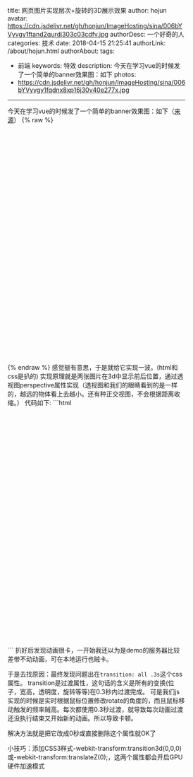title: 网页图片实现层次+旋转的3D展示效果
author: hojun
avatar: https://cdn.jsdelivr.net/gh/honjun/ImageHosting/sina/006bYVyvgy1ftand2qurdj303c03cdfv.jpg
authorDesc: 一个好奇的人
categories: 技术
date: 2018-04-15 21:25:41
authorLink: /about/hojun.html
authorAbout:
tags:
 - 前端
keywords: 特效
description: 今天在学习vue的时候发了一个简单的banner效果图：如下
photos:
 - https://cdn.jsdelivr.net/gh/honjun/ImageHosting/sina/006bYVyvgy1fqdnx8xp16j30v40e277x.jpg
---
今天在学习vue的时候发了一个简单的banner效果图：如下（[来源](http://mall.yucccc.com/home)）
{% raw %}
<style>
* {
  padding: 0;
  margin: 0;
  box-sizing: border-box;
}
.banner {
    -webkit-perspective: 3000px;
    perspective: 3000px; 
    position: relative;
    z-index: 19
}
.bg {
  position: relative;
  width: 100%;
  height: 250px;
  margin: 20px auto;
  background: url(https://cdn.jsdelivr.net/gh/honjun/ImageHosting/sina/006bYVyvgy1fqdnxdzbizj30v40csn2k.jpg) 50% no-repeat;
  background-size: 100% 100%;
  border-radius: 10px;
  -webkit-transform-style: preserve-3d;
  transform-style: preserve-3d;
  -webkit-transform-origin: 50% 50%;
  -webkit-transform: rotateY(0deg) rotateX(0deg);
}
.img {
  display: block;
  position: absolute;
  width: 100%;
  height: 100%;
  bottom: 5px;
  left: 0;
  background: url("/images/2018/banner-3d.png") center no-repeat;
  background-size: 95% 100%;
}
.text {
  position: absolute;
  top: 20%;
  right: 10%;
  font-size: 20px;
  color: #fff;
  text-align: right;
  font-weight: lighter;
}
.copyright {
  position: absolute;
  bottom: 10%;
  right: 10%;
  font-size: 10px;
  color: #fff;
  text-align: right;
  font-weight: lighter;
}
.a {
  -webkit-transform: translateZ(40px);
}
.b {
  -webkit-transform: translateZ(20px);
}
.c {
  -webkit-transform: translateZ(0px);
}
</style>
<div class="banner">
  <div class="bg" id="bg" style="transform: rotateY(0deg) rotateX(0deg);">
    <span class="img a">
    </span>
    <span class="text b">
      以傲慢与偏执<br>
    回敬傲慢与偏见</span>
    <span class="copyright c">
    code by qingjin.me | picture from t.tt</span>
  </div>
</div>
<script>
var bindEvent = function(dom, eventName, listener){  
  if(dom.attachEvent) {  
    dom.attachEvent('on'+eventName, listener);  
  } else {  
    dom.addEventListener(eventName, listener);  
  }  
}  
var bg = document.getElementById('bg');  
bindEvent(bg, 'mousemove', function(e){
  let x = e.offsetX - (bg.offsetWidth / 2)
  let y = bg.offsetHeight / 2 - e.offsetY
  bg.style['-webkit-transform'] = `rotateY(${x / 100}deg) rotateX(${y / 100}deg)`
  bg.style.transform = `rotateY(${x / 100}deg) rotateX(${y / 100}deg)`
})
bindEvent(bg, 'mouseout', function(e){
  bg.style['-webkit-transform'] = `rotateY(0deg) rotateX(0deg)`
  bg.style.transform = `rotateY(0deg) rotateX(0deg)`
}) 
</script>
{% endraw %}
感觉挺有意思，于是就给它实现一波。(html和css是扒的)
实现原理就是两张图片在3d中显示前后位置，通过透视图perspective属性实现（透视图和我们的眼睛看到的是一样的，越远的物体看上去越小。还有种正交视图，不会根据距离收缩。）
代码如下:
```html
<style>
* {
  padding: 0;
  margin: 0;
  box-sizing: border-box;
}
.banner {
    -webkit-perspective: 3000px;
    perspective: 3000px; 
    position: relative;
    z-index: 19
}
.bg {
  position: relative;
  width: 1220px;
  height: 500px;
  margin: 20px auto;
  background: url(banner-3d-item.png) 50% no-repeat;
  background-size: 100% 100%;
  border-radius: 10px;
  -webkit-transform-style: preserve-3d;
  transform-style: preserve-3d;
  -webkit-transform-origin: 50% 50%;
  -webkit-transform: rotateY(0deg) rotateX(0deg);
}
.img {
  display: block;
  position: absolute;
  width: 100%;
  height: 100%;
  bottom: 5px;
  left: 0;
  background: url("banner-3d.png") center no-repeat;
  background-size: 95% 100%;
}
.text {
  position: absolute;
  top: 20%;
  right: 10%;
  font-size: 30px;
  color: #fff;
  text-align: right;
  font-weight: lighter;
}
.copyright {
  position: absolute;
  bottom: 10%;
  right: 10%;
  font-size: 10px;
  color: #fff;
  text-align: right;
  font-weight: lighter;
}
.a {
  -webkit-transform: translateZ(40px);
}
.b {
  -webkit-transform: translateZ(20px);
}
.c {
  -webkit-transform: translateZ(0px);
}
</style>
<div class="banner">
  <div class="bg" id="bg" style="transform: rotateY(0deg) rotateX(0deg);">
    <span class="img a">
    </span>
    <span class="text b">
      以傲慢与偏执<br>
    回敬傲慢与偏见</span>
    <span class="copyright c">
    code by qingjin.me | picture from t.tt</span>
  </div>
</div>
<script>
var bindEvent = function(dom, eventName, listener){  
  if(dom.attachEvent) {  
    dom.attachEvent('on'+eventName, listener);  
  } else {  
    dom.addEventListener(eventName, listener);  
  }  
}  
var bg = document.getElementById('bg');  
bindEvent(bg, 'mousemove', function(e){
  let x = e.offsetX - (bg.offsetWidth / 2)
  let y = bg.offsetHeight / 2 - e.offsetY
  bg.style['-webkit-transform'] = `rotateY(${x / 100}deg) rotateX(${y / 100}deg)`
  bg.style.transform = `rotateY(${x / 100}deg) rotateX(${y / 100}deg)`
})
bindEvent(bg, 'mouseout', function(e){
  bg.style['-webkit-transform'] = `rotateY(0deg) rotateX(0deg)`
  bg.style.transform = `rotateY(0deg) rotateX(0deg)`
}) 
</script>
```
扒好后发现动画很卡，一开始我还以为是demo的服务器比较差带不动动画，可在本地运行也贼卡。

于是去找原因：最终发现问题出在`transition: all .3s`这个css属性。
transition是过渡属性，这句话的含义是所有的变换(位子，宽高，透明度，旋转等等)在0.3秒内过渡完成。
可是我们js实现的时候是实时根据鼠标位置修改rotate的角度的，而且鼠标移动触发的频率贼高。每次都使用0.3秒过渡，就导致每次动画过渡还没执行结束又开始新的动画。所以导致卡顿。

解决方法就是把它改成0秒或直接删除这个属性就OK了

小技巧：添加CSS3样式-webkit-transform:transition3d(0,0,0)或-webkit-transform:translateZ(0);，这两个属性都会开启GPU硬件加速模式